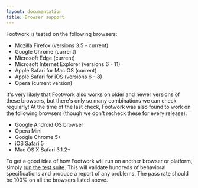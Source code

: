 ```yaml
---
layout: documentation
title: Browser support
---
```


Footwork is tested on the following browsers:

 * Mozilla Firefox (versions 3.5 - current)
 * Google Chrome (current)
 * Microsoft Edge (current)
 * Microsoft Internet Explorer (versions 6 - 11)
 * Apple Safari for Mac OS (current)
 * Apple Safari for iOS (versions 6 - 8)
 * Opera (current version)

It's very likely that Footwork also works on older and newer versions of these browsers, but there's only so many combinations we can check regularly! At the time of the last check, Footwork was also found to work on the following browsers (though we don't recheck these for every release):

 * Google Android OS browser
 * Opera Mini
 * Google Chrome 5+
 * iOS Safari 5
 * Mac OS X Safari 3.1.2+

To get a good idea of how Footwork will run on another browser or platform, simply [run the test suite](../spec/runner.html). This will validate hundreds of behavioral specifications and produce a report of any problems. The pass rate should be 100% on all the browsers listed above.
